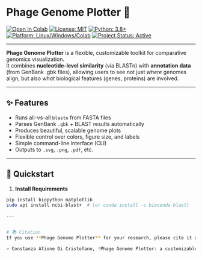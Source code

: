 # Phage Genome Plotter 🧬
[![Open In Colab](https://colab.research.google.com/assets/colab-badge.svg)](https://colab.research.google.com/github/coafione/phage-genome-plotter/blob/main/example/Phage-genome-plotter.ipynb)
[![License: MIT](https://img.shields.io/badge/License-MIT-yellow.svg)](LICENSE)
[![Python: 3.8+](https://img.shields.io/badge/Python-3.8%2B-blue)](#)
[![Platform: Linux/Windows/Colab](https://img.shields.io/badge/Platform-Linux%20%7C%20Windows%20%7C%20Colab-success)](#)
[![Project Status: Active](https://img.shields.io/badge/Status-Active-brightgreen)](#)

---

**Phage Genome Plotter** is a flexible, customizable toolkit for comparative genomics visualization.  
It combines **nucleotide-level similarity** (via BLASTn) with **annotation data** (from GenBank .gbk files), allowing users to see not just *where* genomes align, but also *what* biological features (genes, proteins) are involved.

---

## ✨ Features
- Runs all-vs-all `blastn` from FASTA files
- Parses GenBank `.gbk` + BLAST results automatically
- Produces beautiful, scalable genome plots
- Flexible control over colors, figure size, and labels
- Simple command-line interface (CLI)
- Outputs to `.svg`, `.png`, `.pdf`, etc.

---

## 🚀 Quickstart
1. **Install Requirements**
```bash
pip install biopython matplotlib
sudo apt install ncbi-blast+  # (or conda install -c bioconda blast)

---


# 📚 Citation
If you use **Phage Genome Plotter** for your research, please cite it as:

> Constanza Afione Di Cristofano, *Phage Genome Plotter: a customizable toolkit for comparative genomics visualization*, GitHub (2025). [https://github.com/coafione/phage-genome-plotter](https://github.com/yourusername/phage-genome-plotter)
